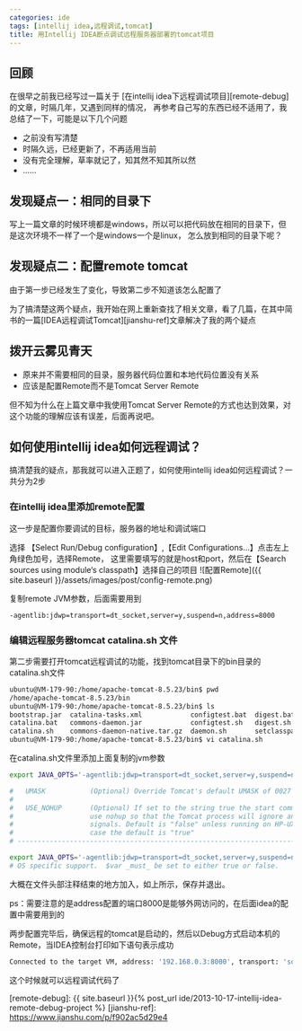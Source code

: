 ```yaml
---
categories: ide
tags: [intellij idea,远程调试,tomcat]
title: 用Intellij IDEA断点调试远程服务器部署的tomcat项目
---
```



## 回顾

在很早之前我已经写过一篇关于 [在intellij idea下远程调试项目][remote-debug] 的文章，时隔几年，又遇到同样的情况，
再参考自己写的东西已经不适用了，我总结了一下，可能是以下几个问题
- 之前没有写清楚
- 时隔久远，已经更新了，不再适用当前
- 没有完全理解，草率就记了，知其然不知其所以然
- ……

## 发现疑点一：相同的目录下
写上一篇文章的时候环境都是windows，所以可以把代码放在相同的目录下，但是这次环境不一样了一个是windows一个是linux，
怎么放到相同的目录下呢？

## 发现疑点二：配置remote tomcat
由于第一步已经发生了变化，导致第二步不知道该怎么配置了

为了搞清楚这两个疑点，我开始在网上重新查找了相关文章，看了几篇，在其中简书的一篇[IDEA远程调试Tomcat][jianshu-ref]文章解决了我的两个疑点

## 拨开云雾见青天

- 原来并不需要相同的目录，服务器代码位置和本地代码位置没有关系
- 应该是配置Remote而不是Tomcat Server Remote

但不知为什么在上篇文章中我使用Tomcat Server Remote的方式也达到效果，对这个功能的理解应该有误差，后面再说吧。


## 如何使用intellij idea如何远程调试？


搞清楚我的疑点，那我就可以进入正题了，如何使用intellij idea如何远程调试？一共分为2步

### 在intellij idea里添加remote配置

这一步是配置你要调试的目标，服务器的地址和调试端口

选择 【Select Run/Debug configuration】,【Edit Configurations...】点击左上角绿色加号，选择Remote，
这里需要填写的就是host和port，然后在【Search sources using module‘s classpath】选择自己的项目
![配置Remote]({{ site.baseurl }}/assets/images/post/config-remote.png)

复制remote JVM参数，后面需要用到
```bash
-agentlib:jdwp=transport=dt_socket,server=y,suspend=n,address=8000
```

### 编辑远程服务器tomcat catalina.sh 文件

第二步需要打开tomcat远程调试的功能，找到tomcat目录下的bin目录的catalina.sh文件

```bash
ubuntu@VM-179-90:/home/apache-tomcat-8.5.23/bin$ pwd
/home/apache-tomcat-8.5.23/bin
ubuntu@VM-179-90:/home/apache-tomcat-8.5.23/bin$ ls
bootstrap.jar  catalina-tasks.xml            configtest.bat  digest.bat        setclasspath.sh  startup.bat      tomcat-native.tar.gz  version.bat
catalina.bat   commons-daemon.jar            configtest.sh   digest.sh         shutdown.bat     startup.sh       tool-wrapper.bat      version.sh
catalina.sh    commons-daemon-native.tar.gz  daemon.sh       setclasspath.bat  shutdown.sh      tomcat-juli.jar  tool-wrapper.sh
ubuntu@VM-179-90:/home/apache-tomcat-8.5.23/bin$ vi catalina.sh
```

在catalina.sh文件里添加上面复制的jvm参数 

```bash
export JAVA_OPTS='-agentlib:jdwp=transport=dt_socket,server=y,suspend=n,address=8000'
```

```bash
#   UMASK           (Optional) Override Tomcat's default UMASK of 0027
#
#   USE_NOHUP       (Optional) If set to the string true the start command will
#                   use nohup so that the Tomcat process will ignore any hangup
#                   signals. Default is "false" unless running on HP-UX in which
#                   case the default is "true"
# -----------------------------------------------------------------------------

export JAVA_OPTS='-agentlib:jdwp=transport=dt_socket,server=y,suspend=n,address=8000'
# OS specific support.  $var _must_ be set to either true or false.
```
大概在文件头部注释结束的地方加入，如上所示，保存并退出。

ps：需要注意的是address配置的端口8000是能够外网访问的，在后面idea的配置中需要用到的

两步配置完毕后，确保远程的tomcat是启动的，然后以Debug方式启动本机的Remote，当IDEA控制台打印如下语句表示成功

```bash
Connected to the target VM, address: '192.168.0.3:8000', transport: 'socket'
```

这个时候就可以远程调试代码了


[remote-debug]: {{ site.baseurl }}{% post_url ide/2013-10-17-intellij-idea-remote-debug-project %}
[jianshu-ref]: https://www.jianshu.com/p/f902ac5d29e4